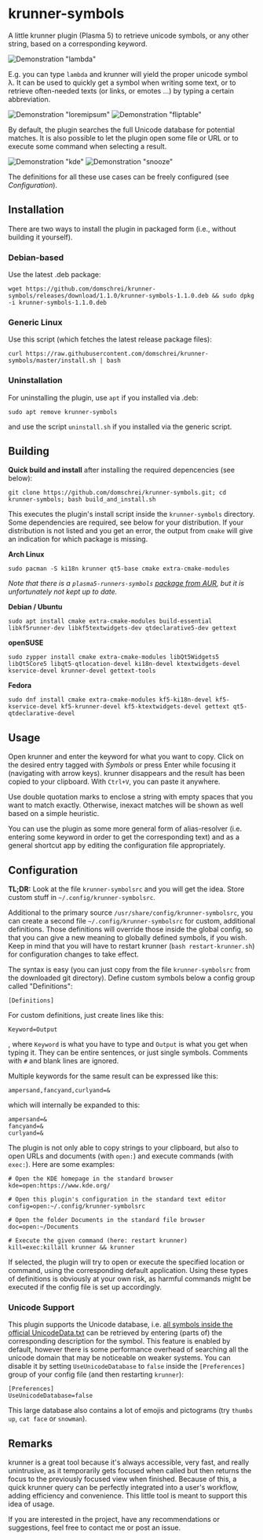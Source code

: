 
# krunner-symbols


A little krunner plugin (Plasma 5) to retrieve unicode symbols, or any other string, based on a corresponding keyword.

![Demonstration "lambda"](https://raw.githubusercontent.com/domschrei/krunner-symbols/master/img/demonstration1.png)

E.g. you can type `lambda` and krunner will yield the proper unicode symbol λ. It can be used to quickly get a symbol when writing some text, or to retrieve often-needed texts (or links, or emotes ...) by typing a certain abbreviation.

![Demonstration "loremipsum"](https://raw.githubusercontent.com/domschrei/krunner-symbols/master/img/demonstration2.png)
![Demonstration "fliptable"](https://raw.githubusercontent.com/domschrei/krunner-symbols/master/img/demonstration3.png)

By default, the plugin searches the full Unicode database for potential matches. It is also possible to let the plugin open some file or URL or to execute some command when selecting a result. 

![Demonstration "kde"](https://raw.githubusercontent.com/domschrei/krunner-symbols/master/img/demonstration4.png)
![Demonstration "snooze"](https://raw.githubusercontent.com/domschrei/krunner-symbols/master/img/demonstration5.png)

The definitions for all these use cases can be freely configured (see *Configuration*).


## Installation

There are two ways to install the plugin in packaged form (i.e., without building it yourself).

### Debian-based

Use the latest .deb package:

`wget https://github.com/domschrei/krunner-symbols/releases/download/1.1.0/krunner-symbols-1.1.0.deb && sudo dpkg -i krunner-symbols-1.1.0.deb`

### Generic Linux

Use this script (which fetches the latest release package files):

`curl https://raw.githubusercontent.com/domschrei/krunner-symbols/master/install.sh | bash`

### Uninstallation

For uninstalling the plugin, use `apt` if you installed via .deb:

`sudo apt remove krunner-symbols`

and use the script `uninstall.sh` if you installed via the generic script.


## Building

**Quick build and install** after installing the required depencencies (see below):

```
git clone https://github.com/domschrei/krunner-symbols.git; cd krunner-symbols; bash build_and_install.sh
```

This executes the plugin's install script inside the `krunner-symbols` directory. Some dependencies are required, see below for your distribution. If your distribution is not listed and you get an error, the output from `cmake` will give an indication for which package is missing.

**Arch Linux**

`sudo pacman -S ki18n krunner qt5-base cmake extra-cmake-modules`

_Note that there is a `plasma5-runners-symbols` [package from AUR](https://aur.archlinux.org/packages/plasma5-runners-symbols/ "link to AUR package"), but it is unfortunately not kept up to date._

**Debian / Ubuntu**

`sudo apt install cmake extra-cmake-modules build-essential libkf5runner-dev libkf5textwidgets-dev qtdeclarative5-dev gettext`

**openSUSE**

`sudo zypper install cmake extra-cmake-modules libQt5Widgets5 libQt5Core5 libqt5-qtlocation-devel ki18n-devel ktextwidgets-devel kservice-devel krunner-devel gettext-tools`

**Fedora**

`sudo dnf install cmake extra-cmake-modules kf5-ki18n-devel kf5-kservice-devel kf5-krunner-devel kf5-ktextwidgets-devel gettext qt5-qtdeclarative-devel`


## Usage

Open krunner and enter the keyword for what you want to copy. Click on the desired entry tagged with *Symbols* or press Enter while focusing it (navigating with arrow keys). krunner disappears and the result has been copied to your clipboard. With `Ctrl+V`, you can paste it anywhere.

Use double quotation marks to enclose a string with empty spaces that you want to match exactly. Otherwise, inexact matches will be shown as well based on a simple heuristic.

You can use the plugin as some more general form of alias-resolver (i.e. entering some keyword in order to get the corresponding text) and as a general shortcut app by editing the configuration file appropriately.


## Configuration

**TL;DR:** Look at the file `krunner-symbolsrc` and you will get the idea. Store custom stuff in `~/.config/krunner-symbolsrc`.

Additional to the primary source `/usr/share/config/krunner-symbolsrc`, you can create a second file `~/.config/krunner-symbolsrc` for custom, additional definitions. Those definitions will override those inside the global config, so that you can give a new meaning to globally defined symbols, if you wish. Keep in mind that you will have to restart krunner (`bash restart-krunner.sh`) for configuration changes to take effect.

The syntax is easy (you can just copy from the file `krunner-symbolsrc` from the downloaded git directory). Define custom symbols below a config group called "Definitions":
```
[Definitions]
```
For custom definitions, just create lines like this:
```
Keyword=Output
```
, where `Keyword` is what you have to type and `Output` is what you get when typing it. They can be entire sentences, or just single symbols. Comments with `#` and blank lines are ignored.

Multiple keywords for the same result can be expressed like this:
```
ampersand,fancyand,curlyand=&
```
which will internally be expanded to this:
```
ampersand=&
fancyand=&
curlyand=&
```

The plugin is not only able to copy strings to your clipboard, but also to open URLs and documents (with `open:`) and execute commands (with  `exec:`). Here are some examples:

```
# Open the KDE homepage in the standard browser
kde=open:https://www.kde.org/

# Open this plugin's configuration in the standard text editor
config=open:~/.config/krunner-symbolsrc

# Open the folder Documents in the standard file browser
doc=open:~/Documents

# Execute the given command (here: restart krunner)
kill=exec:killall krunner && krunner
```

If selected, the plugin will try to open or execute the specified location or command, using the corresponding default application. Using these types of definitions is obviously at your own risk, as harmful commands might be executed if the config file is set up accordingly.

### Unicode Support

This plugin supports the Unicode database, i.e. [all symbols inside the official UnicodeData.txt](http://www.unicode.org/Public/UCD/latest/ucd/UnicodeData.txt) can be retrieved by entering (parts of) the corresponding description for the symbol. This feature is enabled by default, however there is some performance overhead of searching all the unicode domain that may be noticeable on weaker systems. You can disable it by setting `UseUnicodeDatabase` to `false` inside the `[Preferences]` group of your config file (and then restarting `krunner`):

```
[Preferences]
UseUnicodeDatabase=false
```

This large database also contains a lot of emojis and pictograms (try `thumbs up`, `cat face` or `snowman`).


## Remarks

krunner is a great tool because it's always accessible, very fast, and really unintrusive, as it temporarily gets focused when called but then returns the focus to the previously focused view when finished. Because of this, a quick krunner query can be perfectly integrated into a user's workflow, adding efficiency and convenience. This little tool is meant to support this idea of usage.

If you are interested in the project, have any recommendations or suggestions, feel free to contact me or post an issue.
